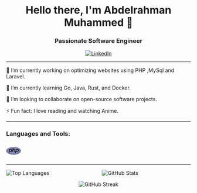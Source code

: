 <h1 align="center">Hello there, I'm Abdelrahman Muhammed 👋</h1>
<h3 align="center">Passionate Software Engineer</h3>

<p align="center">
  <a href="https://linkedin.com/in/abdulrahmanelnegery" target="_blank">
    <img src="https://raw.githubusercontent.com/rahuldkjain/github-profile-readme-generator/master/src/images/icons/Social/linked-in-alt.svg" alt="LinkedIn" height="30" width="40" />
  </a>
</p>

---

🔭 I’m currently working on optimizing websites using PHP ,MySql and Laravel.

🌱 I’m currently learning Go, Java, Rust, and Docker.

👯 I’m looking to collaborate on open-source software projects.

⚡ Fun fact: I love reading and watching Anime.

---

<h3 align="left">Languages and Tools:</h3>
<p align="left">
  <a href="https://www.php.net" target="_blank" rel="noreferrer">
    <img src="https://raw.githubusercontent.com/devicons/devicon/master/icons/php/php-original.svg" alt="PHP" width="40" height="40"/>
  </a>
  <!-- Add icons for Laravel, MySQL, Go, Java, Rust, Docker, Git, Linux -->
</p>

---

<p align="center">
  <img align="left" src="https://github-readme-stats.vercel.app/api/top-langs?username=abdulrahman-muhammad&show_icons=true&locale=en&layout=compact" alt="Top Languages" />
</p>

<p align="center">
  <img src="https://github-readme-stats.vercel.app/api?username=abdulrahman-muhammad&show_icons=true&locale=en" alt="GitHub Stats" />
</p>

<p align="center">
  <img src="https://github-readme-streak-stats.herokuapp.com/?user=abdulrahman-muhammad&" alt="GitHub Streak" />
</p>
